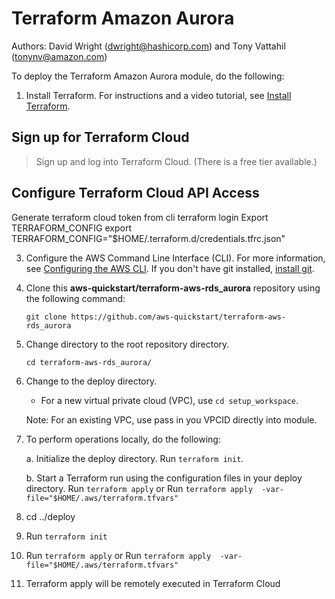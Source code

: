 # Terraform Amazon Aurora
Authors: David Wright (dwright@hashicorp.com) and Tony Vattahil (tonynv@amazon.com)

To deploy the Terraform Amazon Aurora module, do the following:

1. Install Terraform. For instructions and a video tutorial, see [Install Terraform](https://learn.hashicorp.com/tutorials/terraform/install-cli). 

## Sign up for Terraform Cloud

> Sign up and log into Terraform Cloud. (There is a free tier available.)
## Configure Terraform Cloud API Access

Generate terraform cloud token from cli
terraform login
Export TERRAFORM_CONFIG
export TERRAFORM_CONFIG="$HOME/.terraform.d/credentials.tfrc.json"

3. Configure the AWS Command Line Interface (CLI). For more information, see [Configuring the AWS CLI](https://docs.aws.amazon.com/cli/latest/userguide/cli-chap-configure.html).
If you don't have git installed, [install git](https://git-scm.com/book/en/v2/Getting-Started-Installing-Git). 
4. Clone this **aws-quickstart/terraform-aws-rds_aurora** repository using the following command:

   `git clone https://github.com/aws-quickstart/terraform-aws-rds_aurora`

5. Change directory to the root repository directory.

   `cd terraform-aws-rds_aurora/`

6. Change to the deploy directory.

   - For a new virtual private cloud (VPC), use `cd setup_workspace`. 

   Note: For an existing VPC, use pass in you VPCID directly into module.

7. To perform operations locally, do the following: 
   
   a. Initialize the deploy directory. Run `terraform init`.

   b. Start a Terraform run using the configuration files in your deploy directory. 
   Run `terraform apply` or Run `terraform apply  -var-file="$HOME/.aws/terraform.tfvars"`
 
8. cd ../deploy
9. Run `terraform init`
10. Run `terraform apply` or Run `terraform apply  -var-file="$HOME/.aws/terraform.tfvars"`
11. Terraform apply will be remotely executed in Terraform Cloud 
